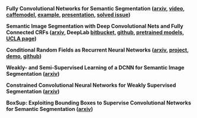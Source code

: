 <b>Fully Convolutional Networks for Semantic Segmentation (<a href="http://arxiv.org/abs/1411.4038">arxiv</a>, <a href="https://www.google.com/url?sa=t&amp;rct=j&amp;q=&amp;esrc=s&amp;source=video&amp;cd=2&amp;ved=0CCMQtwIwAWoVChMI4fDple6FxwIVClYeCh1SYAfI&amp;url=http%3A%2F%2Ftechtalks.tv%2Ftalks%2Ffully-convolutional-networks-for-semantic-segmentation%2F61606%2F&amp;ei=1au7VaGyHoqsedLAncAM&amp;usg=AFQjCNFW4hdeCyXViv4GxZ6GNwD7u5mGfQ&amp;sig2=QJsIvUinJtVINKxXuCeX_w&amp;bvm=bv.99261572,d.dmo&amp;cad=rja">video</a>, <a href="https://github.com/BVLC/caffe/wiki/Model-Zoo#fully-convolutional-semantic-segmentation-models-fcn-xs">caffemodel</a>, <a href="https://gist.github.com/shelhamer/80667189b218ad570e82#file-readme-md">example</a>, <a href="http://tutorial.caffe.berkeleyvision.org/caffe-cvpr15-pixels.pdf">presentation</a>, <a href="http://stackoverflow.com/questions/32451934/image-per-pixel-scene-labeling-output-issue-using-fcn-32s-semantic-segmentation/32471602#32471602">solved issue</a>)</b>

<b>Semantic Image Segmentation with Deep Convolutional Nets and Fully Connected CRFs (<a href="http://arxiv.org/abs/1412.7062">arxiv</a>, DeepLab&nbsp;<a href="https://bitbucket.org/deeplab/deeplab-public/">bitbucket</a>, <a href="https://github.com/TheLegendAli/CCVL">github</a>, <a href="http://ccvl.stat.ucla.edu/ccvl/DeepLab/">pretrained models</a>, <a href="http://ccvl.stat.ucla.edu/software/deeplab/deeplab/">UCLA page</a>)</b>

<b>Conditional Random Fields as Recurrent Neural Networks (<a href="http://arxiv.org/abs/1502.03240">arxiv</a>, <a href="http://www.robots.ox.ac.uk/~szheng/CRFasRNN.html">project</a>, <a href="http://www.robots.ox.ac.uk/~szheng/crfasrnndemo">demo</a>, <a href="https://github.com/torrvision/crfasrnn">github</a>)</b>

<b>Weakly- and Semi-Supervised Learning of a DCNN for Semantic Image Segmentation (<a href="http://arxiv.org/abs/1502.02734">arxiv</a>)</b>

<b class="title mathjax">Constrained Convolutional Neural Networks for Weakly Supervised Segmentation (<a href="http://arxiv.org/abs/1506.03648">arxiv</a>)</b>

<b class="title mathjax">BoxSup: Exploiting Bounding Boxes to Supervise Convolutional Networks for Semantic Segmentation (<a href="http://arxiv.org/abs/1503.01640">arxiv</a>)</b>
